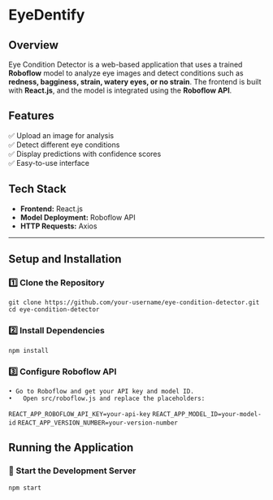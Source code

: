 # EyeDentify

## Overview  
Eye Condition Detector is a web-based application that uses a trained **Roboflow** model to analyze eye images and detect conditions such as **redness, bagginess, strain, watery eyes, or no strain**. The frontend is built with **React.js**, and the model is integrated using the **Roboflow API**.

## Features  
✅ Upload an image for analysis  
✅ Detect different eye conditions  
✅ Display predictions with confidence scores  
✅ Easy-to-use interface  

## Tech Stack  
- **Frontend:** React.js  
- **Model Deployment:** Roboflow API  
- **HTTP Requests:** Axios  

---

## Setup and Installation  

### 1️⃣ Clone the Repository  
```git clone https://github.com/your-username/eye-condition-detector.git```
```cd eye-condition-detector```

### 2️⃣ Install Dependencies
```npm install```

### 3️⃣ Configure Roboflow API
	• Go to Roboflow and get your API key and model ID.
	•	Open src/roboflow.js and replace the placeholders:
```REACT_APP_ROBOFLOW_API_KEY=your-api-key```
```REACT_APP_MODEL_ID=your-model-id```
```REACT_APP_VERSION_NUMBER=your-version-number```

## Running the Application

### 🚀 Start the Development Server
```npm start```
